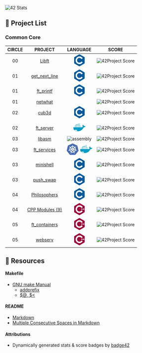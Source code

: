 ![42 Stats](https://badge42.vercel.app/api/v2/cl2etis99004009mnrj7l8h9o/stats?cursusId=21&coalitionId=52)

## :small_orange_diamond: Project List
### Common Core
CIRCLE | PROJECT | LANGUAGE | SCORE
:-----:|:-------:|:--------:|:-----:
00 | [Libft](./00_Libft) | <img src="https://raw.githubusercontent.com/devicons/devicon/master/icons/c/c-plain.svg" alt="c" width="40" height="40"/> | ![42Project Score](https://badge42.vercel.app/api/v2/cl2etis99004009mnrj7l8h9o/project/1743035)
01 | [get_next_line](./01_get_next_line) | <img src="https://raw.githubusercontent.com/devicons/devicon/master/icons/c/c-plain.svg" alt="c" width="40" height="40"/> | ![42Project Score](https://badge42.vercel.app/api/v2/cl2etis99004009mnrj7l8h9o/project/1743035)
01 | [ft_printf](./01_ft_printf) | <img src="https://raw.githubusercontent.com/devicons/devicon/master/icons/c/c-plain.svg" alt="c" width="40" height="40"/> | ![42Project Score](https://badge42.vercel.app/api/v2/cl2etis99004009mnrj7l8h9o/project/1827176)
01 | [netwhat](./01_netwhat) |  | ![42Project Score](https://badge42.vercel.app/api/v2/cl2etis99004009mnrj7l8h9o/project/1857925)
02 | [cub3d](./02_cub3d) | <img src="https://raw.githubusercontent.com/devicons/devicon/master/icons/c/c-plain.svg" alt="c" width="40" height="40"/> | ![42Project Score](https://badge42.vercel.app/api/v2/cl2etis99004009mnrj7l8h9o/project/2003655)
02 | [ft_server](./02_ft_server) | <img src="https://raw.githubusercontent.com/devicons/devicon/master/icons/docker/docker-plain.svg" alt="docker" width="40" height="40"/> | ![42Project Score](https://badge42.vercel.app/api/v2/cl2etis99004009mnrj7l8h9o/project/2003654)
03 | [libasm](./03_libasm) | <img src="https://user-images.githubusercontent.com/59726559/135809308-9b1e2e09-58d2-4824-ab51-acc101845a57.png" alt="assembly" widht="40" height="40"/> | ![42Project Score](https://badge42.vercel.app/api/v2/cl2etis99004009mnrj7l8h9o/project/2079040)
03 | [ft_services](./03_ft_services) | <img src="https://raw.githubusercontent.com/devicons/devicon/master/icons/kubernetes/kubernetes-plain.svg" alt="kubernetes" width="40" height="40"/> <img src="https://raw.githubusercontent.com/devicons/devicon/master/icons/docker/docker-plain.svg" alt="docker" width="40" height="40"/> | ![42Project Score](https://badge42.vercel.app/api/v2/cl2etis99004009mnrj7l8h9o/project/2118643)
03 | [minishell](./03_minishell) | <img src="https://raw.githubusercontent.com/devicons/devicon/master/icons/c/c-plain.svg" alt="c" width="40" height="40"/> | ![42Project Score](https://badge42.vercel.app/api/v2/cl2etis99004009mnrj7l8h9o/project/2114952)
03 | [push_swap](./03_push_swap) | <img src="https://raw.githubusercontent.com/devicons/devicon/master/icons/c/c-plain.svg" alt="c" width="40" height="40"/> | ![42Project Score](https://badge42.vercel.app/api/v2/cl2etis99004009mnrj7l8h9o/project/2126465)
04 | [Philosophers](./04_Philosophers) | <img src="https://raw.githubusercontent.com/devicons/devicon/master/icons/c/c-plain.svg" alt="c" width="40" height="40"/> | ![42Project Score](https://badge42.vercel.app/api/v2/cl2etis99004009mnrj7l8h9o/project/2148059)
04 | [CPP Modules (9)](./04_CPP-Modules) | <img src="https://raw.githubusercontent.com/devicons/devicon/master/icons/cplusplus/cplusplus-plain.svg" alt="cpp" width="40" height="40"/> | ![42Project Score](https://badge42.vercel.app/api/v2/cl2etis99004009mnrj7l8h9o/project/2206092)
05 | [ft_containers](./05_ft_containers) | <img src="https://raw.githubusercontent.com/devicons/devicon/master/icons/cplusplus/cplusplus-plain.svg" alt="cpp" width="40" height="40"/> | ![42Project Score](https://badge42.vercel.app/api/v2/cl2etis99004009mnrj7l8h9o/project/2207679)
05 | [webserv](./05_webserv) | <img src="https://raw.githubusercontent.com/devicons/devicon/master/icons/cplusplus/cplusplus-plain.svg" alt="cpp" width="40" height="40"/> | ![42Project Score](https://badge42.vercel.app/api/v2/cl2etis99004009mnrj7l8h9o/project/2207692)

## :small_orange_diamond: Resources
#### Makefile
- [GNU make Manual](https://www.gnu.org/software/make/manual/make.html)
    - [addprefix](https://www.gnu.org/software/make/manual/make.html#File-Name-Functions)
    - [$@, $<](https://www.gnu.org/software/make/manual/html_node/Automatic-Variables.html#Automatic-Variables)
#### README
- [Markdown](https://docs.github.com/en/github/writing-on-github/getting-started-with-writing-and-formatting-on-github/basic-writing-and-formatting-syntax)
- [Multiple Consecutive Spaces in Markdown](https://steemit.com/markdown/@jamesanto/how-to-add-multiple-spaces-between-texts-in-markdown)
#### Attributions
- Dynamically generated stats & score badges by [badge42](https://github.com/JaeSeoKim/badge42)
